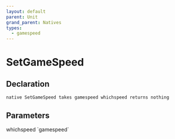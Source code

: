 ```yaml
---
layout: default
parent: Unit
grand_parent: Natives
types:
  - gamespeed
---
```


# SetGameSpeed

## Declaration

```
native SetGameSpeed takes gamespeed whichspeed returns nothing
```

## Parameters
<dl>
  <dt>whichspeed `gamespeed`</dt>
  <dd></dd>
</dl>